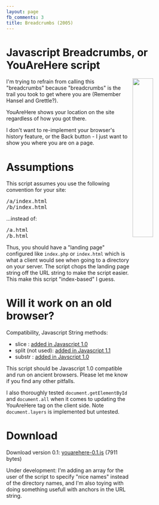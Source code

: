 ```yaml
---
layout: page
fb_comments: 3
title: Breadcrumbs (2005)
---
```


# Javascript Breadcrumbs, or YouAreHere script

<img src="http://1.bp.blogspot.com/-rIALnuq4xME/TtGDgnD3siI/AAAAAAAABwk/IP-rYCMzxZs/s400/Hansel+Gretel+Wilkin.jpg" width="33%" align="right">

I'm trying to refrain from calling this "breadcrumbs" because "breadcrumbs" is the trail you took to get where you are (Remember Hansel and Grettle?).

YouAreHere shows your location on the site regardless of how you got there.

I don't want to re-implement your browser's history feature, or the Back button - I just want to show you where you are on a page.

# Assumptions

This script assumes you use the following convention for your site:

<pre>
/a/index.html
/b/index.html
</pre>

...instead of:

<pre>
/a.html
/b.html
</pre>

Thus, you should have a "landing page" configured like `index.php` or `index.html` which is what a client would see when going to a directory on your server. The script chops the landing page string off the URL string to make the script easier. This make this script "index-based" I guess.

# Will it work on an old browser?

Compatibility, Javascript String methods:

* slice : [added in Javascript 1.0](http://docs.sun.com/source/816-6408-10/string.htm#1194366)
* split (not used): [added in Javascript 1.1](http://docs.sun.com/source/816-6408-10/string.htm#1194452)
*  substr : [added in Javscript 1.0](http://docs.sun.com/source/816-6408-10/string.htm#1194618)

This script should be Javascript 1.0 compatible and run on ancient browsers. Please let me know if you find any other pitfalls.

I also thoroughly tested `document.getElementById` and `document.all` when it comes to updating the YouAreHere tag on the client side. Note `document.layers` is implemented but untested.

# Download

Download version 0.1: [youarehere-0.1.js](youarehere-0.1.js) (7911 bytes)

Under development: I'm adding an array for the user of the script to specify "nice names" instead of the directory names, and I'm also toying with doing something usefull with anchors in the URL string.
